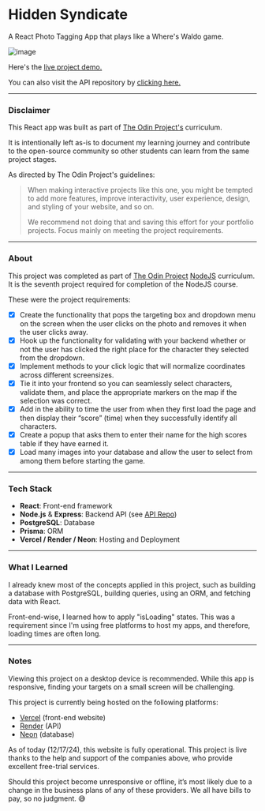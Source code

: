 Hidden Syndicate
=============

A React Photo Tagging App that plays like a Where's Waldo game.

![image](https://github.com/user-attachments/assets/ef859ca2-a93d-49e8-a70c-960a98ad7179)

Here's the [live project demo.](https://odin-react-wheres-waldo.vercel.app/game)

You can also visit the API repository by [clicking here.](https://github.com/alansobchacki/odin-node-wheres-waldo-api)

---

### Disclaimer

This React app was built as part of [The Odin Project's](https://www.theodinproject.com/) curriculum.

It is intentionally left as-is to document my learning journey and contribute to the open-source community so other students can learn from the same project stages.

As directed by The Odin Project's guidelines:

> When making interactive projects like this one, you might be tempted to add more features, improve interactivity, user experience, design, and styling of your website, and so on.
> 
> We recommend not doing that and saving this effort for your portfolio projects. Focus mainly on meeting the project requirements.

---

### About

This project was completed as part of [The Odin Project](https://www.theodinproject.com/) [NodeJS](https://www.theodinproject.com/paths/full-stack-javascript/courses/nodejs) curriculum. It is the seventh project required for completion of the NodeJS course.

These were the project requirements:

- [x] Create the functionality that pops the targeting box and dropdown menu on the screen when the user clicks on the photo and removes it when the user clicks away.
- [x] Hook up the functionality for validating with your backend whether or not the user has clicked the right place for the character they selected from the dropdown.
- [x] Implement methods to your click logic that will normalize coordinates across different screensizes.
- [x] Tie it into your frontend so you can seamlessly select characters, validate them, and place the appropriate markers on the map if the selection was correct.
- [x] Add in the ability to time the user from when they first load the page and then display their “score” (time) when they successfully identify all characters.
- [x] Create a popup that asks them to enter their name for the high scores table if they have earned it.
- [x] Load many images into your database and allow the user to select from among them before starting the game.

---

### Tech Stack
- **React**: Front-end framework  
- **Node.js** & **Express**: Backend API (see [API Repo](https://github.com/alansobchacki/odin-node-wheres-waldo-api))  
- **PostgreSQL**: Database
- **Prisma**: ORM
- **Vercel / Render / Neon**: Hosting and Deployment

---

### What I Learned

I already knew most of the concepts applied in this project, such as building a database with PostgreSQL, building queries, using an ORM, and fetching data with React.

Front-end-wise, I learned how to apply "isLoading" states. This was a requirement since I'm using free platforms to host my apps, and therefore, loading times are often long.

---

### Notes

Viewing this project on a desktop device is recommended. While this app is responsive, finding your targets on a small screen will be challenging.

This project is currently being hosted on the following platforms:

- [Vercel](https://vercel.com/) (front-end website)
- [Render](https://render.com/) (API)
- [Neon](https://neon.tech/) (database)

As of today (12/17/24), this website is fully operational. This project is live thanks to the help and support of the companies above, who provide excellent free-trial services.

Should this project become unresponsive or offline, it’s most likely due to a change in the business plans of any of these providers. We all have bills to pay, so no judgment. 😅
